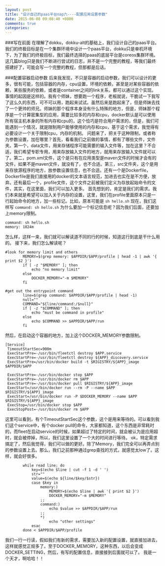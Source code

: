 ```yaml
---
layout: post
title: "设计自己的paas平台nap六----配置应用设置参数"
date: 2015-06-08 09:08:40 +0800
comments: true
categories: 
---
```

###写在前面
在理解了dokku，dokku-alt的基础上，我们设计自己的paas平台。我们的终极目标是在一个集群环境中设计一个paas平台，dokku只是单机环境下，为了我们的终极目标，我们最终选择的paas的底层平台是coreos集群环境。这几篇blog只是我们不断进行尝试的日志，并不是一个完整的教程，等我们最终搭建好了，可能会写一个完整的教程，但那都是后话。
<!--more-->

###配置容器启动参数
后来我发现，不只是容器的启动参数，我们可以设计的更多，很有可能，包括容器的内存，cpu设置，环境的依赖，甚至是对某些容器的依赖，某些服务的依赖，或者是container之间的link关系，都可以通过这个实现。
事情的起因是这样的。我有个师妹，想要跑一个程序，老板就说，干脆试一下我写了这么久的东西，可不可以用，跑起来试试。虽然后来是跑起来了，但是师妹去找了一个更帅的师兄。师妹的那个程序本身没有什么特殊的地方，但是，师妹那个程序是一个计算密集型的应用，需要比较多的内存和cpu，docker默认是可以使用所有宿主机本身的所有内存和cpu的，这个恰巧是符合用户需求的，但是，我们可能遇到一个情况，就是限制用户能够使用的内存和cpu，基于这个需求，我觉得有必要设计一个关于限制cpu，内存的机制。
问题来了，把关于这种限制，或者称为参数设置，加在哪里？首先，看看我们之前做的事情，都有了哪些文件，文件夹。第一个，data文件，用来存储程序可能需要的输入文件等，加在这里？不合适，我们希望专职专用，用来存放输入文件的地方，就用来存放输入文件就可以了。第二，pom.xml文件，这个是只有在应用类型是maven文件的时候才会有的文件，如果不是maven文件，就没有了，也不合适。第三，src文件夹，这个是用来存放源程序的地方，放参数设置信息，也不合适。还有一个是Dockerfile，Dockerfile是我们直接用的docker的文本语言规范，加进去也实在是不方便，放弃。还有最后一个，profile文件，这个文件之前被我们定义为存放起始命令的文件，其实，在这里面，我们可以加入更多。
首先想到的，肯定是我们的需求。我们本来就是希望可以加入关于内存的设置，这里，我们在profile里面原本只是一行起始命令的地方，加一些标记。比如，原本可能是
`sh hello.sh`
现在，我们这样写
`command: sh hello.sh`
为什么要加一个标记信息呢？因为我们后面，还要加上memory限制。
```
command: sh hello.sh
memory: 1024m
```
怎么样，这样一来，我们就可以解读道不同的行的时候，知道这行到底是干什么用的。
接下来，我们怎么解读呢？
```
#look for memory limit and others
		MEMORY=$(grep memory: $APPDIR/$APP/profile | head -1 | awk '{ print $2 }')
		if [ -z "$MEMORY" ]; then
			echo "no memory limit"
		else
			DOCKER_MEMORY="-m $MEMORY"
		fi

#get out the entrypoint command
		line=$(grep command: $APPDIR/$APP/profile | head -1)
		null=""
		COMMAND="${line/command:/$null}"
		if [ -z "$COMMAND" ]; then
			echo "must be command in profile"
		else
			echo $COMMAND >> $APPDIR/$APP/run
		fi
```
然后，在启动这个容器的地方，加上这个DOCKER_MEMORY参数限制。
```
[Service]
 TimeoutStartSec=900m
 ExecStartPre=-/usr/bin/fleetctl destroy $APP.service
 ExecStartPre=-/usr/bin/fleetctl destroy ${APP}_discovery.service
 ExecStartPre=/usr/bin/docker build -t $RIGISTRY/${APP}_image $APPDIR/$APP

 ExecStartPre=-/usr/bin/docker stop $APP
 ExecStartPre=-/usr/bin/docker rm $APP
 ExecStartPre=-/usr/bin/docker pull $RIGISTRY/${APP}_image
 ExecStart=/usr/bin/docker run --rm -P --name $APP $RIGISTRY/${APP}_image
 ExecStart=/usr/bin/docker run -P $DOCKER_MEMORY --name $APP $RIGISTRY/${APP}_image
 ExecStop=/usr/bin/docker stop $APP
 ExecStopPost=-/usr/bin/docker rm $APP
```
这里可以看到，有个TimeoutStartSec这个参数，这个是用来等待的。可以看到我们这个service中，有个docker pull的命令，大家都知道，这个东西是非常耗时的，而fleet在启动service的时候，如果超过了特定的时间，就会被认为是应用超时，就会被停掉，所以，我们这里设置了一个大的时间进行等待。
ok，特定需求搞定了，然后我觉得，我们可以做的更好。除了Memory，我们完全可以再弄点别的参数设置上去。那么，我们之前那种通过grep查找的方式，就感觉太low了。这样，就会好很多。
```
		while read line; do
			key=$(echo $line | cut -f 1 -d ' ')
			str=""
			value=$(echo ${line/$key/$str})
			case $key in
				memory:)
					MEMORY=$(echo $line | awk '{ print $2 }')
					DOCKER_MEMORY="-m $MEMORY"
				;;
				command:)
					echo $value >> $APPDIR/$APP/run
				;;
				*)
					echo "other settings"
			esac
		done < $APPDIR/$APP/profile
```
我们一行一行读，假如我们有新的需求，需要加入新的配置设置，就直接加进去，这样就感觉正规多了。至于DOCKER_MEMORY，这种东西，以后会变成DOCKER_SETTING，然后，有写的配置信息，直接接到后面就可以了。
我是一个天才，啊哈哈！！